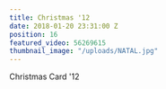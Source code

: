 ```yaml
---
title: Christmas '12
date: 2018-01-20 23:31:00 Z
position: 16
featured_video: 56269615
thumbnail_image: "/uploads/NATAL.jpg"
---
```


Christmas Card '12
